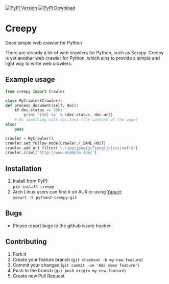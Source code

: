 [![PyPI Version](https://img.shields.io/pypi/v/creepy.svg?style=flat)](https://pypi.python.org/pypi/creepy/)
[![PyPI Download](https://img.shields.io/pypi/dm/creepy.svg?style=flat)](https://pypi.python.org/pypi/creepy/)

# Creepy
Dead simple web crawler for Python

There are already a lot of web crawlers for Python, such as Scrapy. Creepy is
yet another web crawler for Python, which ains to provide a simple and light way
to write web crawlers.

## Example usage
```python
from creepy import Crawler

class MyCrawler(Crawler):
def process_document(self, doc):
    if doc.status == 200:
        print '[%d] %s' % (doc.status, doc.url)
    # Do something with doc.text (the content of the page)
else:
    pass

crawler = MyCrawler()
crawler.set_follow_mode(Crawler.F_SAME_HOST)
crawler.add_url_filter('\.(jpg|jpeg|gif|png|js|css|swf)$')
crawler.crawl('http://www.example.com/')
```

## Installation
1. Install from PyPI:  
`pip install creepy`
2. Arch Linux users can find it on AUR or using [Yaourt](https://wiki.archlinux.org/index.php/Yaourt):  
`yaourt -S python2-creepy-git`

## Bugs
* Please report bugs to the github issure tracker.

## Contributing
1. Fork it
2. Create your feature branch (`git checkout -b my-new-feature`)
3. Commit your changes (`git commit -am 'Add some feature'`)
4. Push to the branch (`git push origin my-new-feature`)
5. Create new Pull Request
